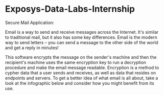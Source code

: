 # Exposys-Data-Labs-Internship

Secure Mail Application:

Email is a way to send and receive messages across the Internet. It's similar to traditional mail, but it also has some key differences. Email is the modern way to send letters – you 
can send a message to the other side of the world and get a reply in minutes!

This software encrypts the message on the sender's machine and then the recipient's machine uses the same encryption key to run a decryption procedure and make the email message readable. 
Encryption is a method to cypher data that a user sends and receives, as well as data that resides on endpoints and servers. To get a better idea of what email is all about, take a look 
at the infographic below and consider how you might benefit from its use.
